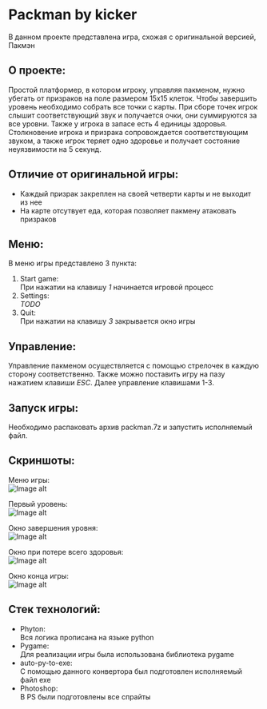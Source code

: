 # Packman by kicker
В данном проекте представлена игра, схожая с оригинальной версией, Пакмэн

## О проекте:

Простой платформер, в котором игроку, управляя пакменом, нужно убегать от призраков на поле размером 15х15 клеток. Чтобы завершить уровень необходимо собрать все точки с карты. При сборе точек игрок слышит соответствующий звук и получается очки, они суммируются за все уровни. 
Также у игрока в запасе есть 4 единицы здоровья. Столкновение игрока и призрака сопровождается соответствующим звуком, а также игрок теряет одно здоровье и получает состояние неуязвимости на 5 секунд.

## Отличие от оригинальной игры:

- Каждый призрак закреплен на своей четверти карты и не выходит из нее
- На карте отсутвует еда, которая позволяет пакмену атаковать призраков

## Меню:

В меню игры представлено 3 пункта:
1. Start game:  
  При нажатии на клавишу *1* начинается игровой процесс
2. Settings:  
  *TODO*
3. Quit:  
  При нажатии на клавишу *3* закрывается окно игры

## Управление:

Управление пакменом осуществляется с помощью стрелочек в каждую сторону соответственно.
Также можно поставить игру на пазу нажатием клавиши *ESC*. Далее управление клавишами 1-3.

## Запуск игры:

Необходимо распаковать архив packman.7z и запустить исполняемый файл.

## Скриншоты:

Меню игры:  
![Image alt](https://github.com/k1cker666/Project1.Game/raw/main/images/github/menu.png)

Первый уровень:  
![Image alt](https://github.com/k1cker666/Project1.Game/raw/main/images/github/frstlvl.png)

Окно завершения уровня:  
![Image alt](https://github.com/k1cker666/Project1.Game/raw/main/images/github/lvlcmplt.png)

Окно при потере всего здоровья:  
![Image alt](https://github.com/k1cker666/Project1.Game/raw/main/images/github/gmvr.png)

Окно конца игры:  
![Image alt](https://github.com/k1cker666/Project1.Game/raw/main/images/github/gmcmplt.png)

## Стек технологий:
- Phyton:  
  Вся логика прописана на языке python
- Pygame:  
  Для реализации игры была использована библиотека pygame
- auto-py-to-exe:  
  С помощью данного конвертора был подготовлен исполняемый файл exe
- Photoshop:  
  В PS были подготовлены все спрайты